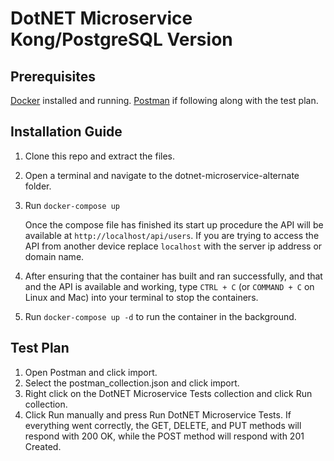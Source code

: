 # DotNET Microservice Kong/PostgreSQL Version

## Prerequisites

[Docker](https://docs.docker.com/get-docker/) installed and running.
[Postman](https://www.postman.com/) if following along with the test plan.

## Installation Guide

1. Clone this repo and extract the files.
2. Open a terminal and navigate to the dotnet-microservice-alternate folder.
3. Run `docker-compose up`
    
    Once the compose file has finished its start up procedure the API will be available at `http://localhost/api/users`. If you are trying to access the API from another device replace `localhost` with the server ip address or domain name. 
    
4. After ensuring that the container has built and ran successfully, and that and the API is available and working, type `CTRL + C` (or `COMMAND + C` on Linux and Mac) into your terminal to stop the containers.
5. Run `docker-compose up -d` to run the container in the background.

## Test Plan

1. Open Postman and click import.
2. Select the postman_collection.json and click import.
3. Right click on the DotNET Microservice Tests collection and click Run collection.
4. Click Run manually and press Run DotNET Microservice Tests.
    If everything went correctly, the GET, DELETE, and PUT methods will respond with 200 OK, while the POST method will respond with 201 Created.
